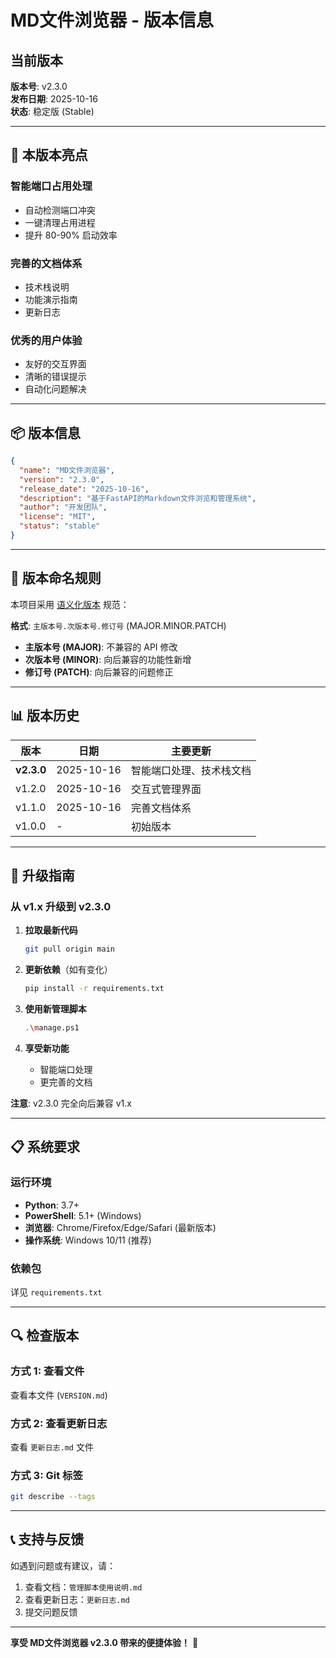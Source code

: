 # MD文件浏览器 - 版本信息

## 当前版本

**版本号**: v2.3.0  
**发布日期**: 2025-10-16  
**状态**: 稳定版 (Stable)  

---

## 🎉 本版本亮点

### 智能端口占用处理
- 自动检测端口冲突
- 一键清理占用进程
- 提升 80-90% 启动效率

### 完善的文档体系
- 技术栈说明
- 功能演示指南
- 更新日志

### 优秀的用户体验
- 友好的交互界面
- 清晰的错误提示
- 自动化问题解决

---

## 📦 版本信息

```json
{
  "name": "MD文件浏览器",
  "version": "2.3.0",
  "release_date": "2025-10-16",
  "description": "基于FastAPI的Markdown文件浏览和管理系统",
  "author": "开发团队",
  "license": "MIT",
  "status": "stable"
}
```

---

## 🔄 版本命名规则

本项目采用 [语义化版本](https://semver.org/lang/zh-CN/) 规范：

**格式**: `主版本号.次版本号.修订号` (MAJOR.MINOR.PATCH)

- **主版本号 (MAJOR)**: 不兼容的 API 修改
- **次版本号 (MINOR)**: 向后兼容的功能性新增
- **修订号 (PATCH)**: 向后兼容的问题修正

---

## 📊 版本历史

| 版本 | 日期 | 主要更新 |
|------|------|----------|
| **v2.3.0** | 2025-10-16 | 智能端口处理、技术栈文档 |
| v1.2.0 | 2025-10-16 | 交互式管理界面 |
| v1.1.0 | 2025-10-16 | 完善文档体系 |
| v1.0.0 | - | 初始版本 |

---

## 🚀 升级指南

### 从 v1.x 升级到 v2.3.0

1. **拉取最新代码**
   ```bash
   git pull origin main
   ```

2. **更新依赖**（如有变化）
   ```bash
   pip install -r requirements.txt
   ```

3. **使用新管理脚本**
   ```bash
   .\manage.ps1
   ```

4. **享受新功能**
   - 智能端口处理
   - 更完善的文档

**注意**: v2.3.0 完全向后兼容 v1.x

---

## 📋 系统要求

### 运行环境

- **Python**: 3.7+
- **PowerShell**: 5.1+ (Windows)
- **浏览器**: Chrome/Firefox/Edge/Safari (最新版本)
- **操作系统**: Windows 10/11 (推荐)

### 依赖包

详见 `requirements.txt`

---

## 🔍 检查版本

### 方式 1: 查看文件
查看本文件 (`VERSION.md`)

### 方式 2: 查看更新日志
查看 `更新日志.md` 文件

### 方式 3: Git 标签
```bash
git describe --tags
```

---

## 📞 支持与反馈

如遇到问题或有建议，请：

1. 查看文档：`管理脚本使用说明.md`
2. 查看更新日志：`更新日志.md`
3. 提交问题反馈

---

**享受 MD文件浏览器 v2.3.0 带来的便捷体验！** 🎊

